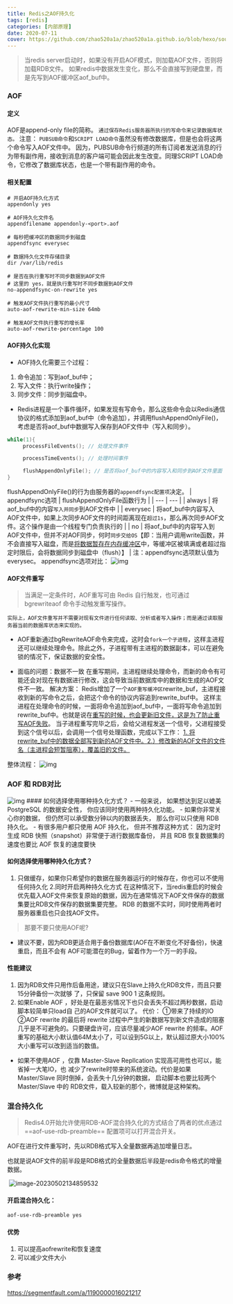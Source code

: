 ```yaml
---
title: Redis之AOF持久化
tags: [redis]
categories: [内部原理]
date: 2020-07-11
cover: https://github.com/zhao520a1a/zhao520a1a.github.io/blob/hexo/source/cover/Redis-AOF.jpg?raw=true
---
```


> 当redis server启动时，如果没有开启AOF模式，则加载AOF文件，否则将加载RDB文件。
> 如果redis中数据发生变化，那么不会直接写到硬盘里，而是先写到AOF缓冲区aof_buf中。

### AOF

#### 定义

AOF是append-only file的简称。
`通过保存Redis服务器所执行的写命令来记录数据库状态。`
注意：
`PUBSUB命令`和`SCRIPT LOAD命令`虽然没有修改数据库，但是也会将这两个命令写入AOF文件中。
因为，PUBSUB命令行频道的所有订阅者发送消息的行为带有副作用，接收到消息的客户端可能会因此发生改变。同理SCRIPT LOAD命令，它修改了数据库状态，也是一个带有副作用的命令。

#### 相关配置

```
# 开启AOF持久化方式
appendonly yes

# AOF持久化文件名
appendfilename appendonly-<port>.aof

# 每秒把缓冲区的数据同步到磁盘
appendfsync everysec

# 数据持久化文件存储目录
dir /var/lib/redis

# 是否在执行重写时不同步数据到AOF文件
# 这里的 yes，就是执行重写时不同步数据到AOF文件
no-appendfsync-on-rewrite yes

# 触发AOF文件执行重写的最小尺寸
auto-aof-rewrite-min-size 64mb

# 触发AOF文件执行重写的增长率
auto-aof-rewrite-percentage 100
```

#### AOF持久化实现

- AOF持久化需要三个过程：

1. 命令追加：写到aof_buf中；
2. 写入文件：执行write操作；
3. 同步文件：同步到磁盘中。

- Redis进程是一个事件循环，如果发现有写命令，那么这些命令会以Redis通信协议的格式添加到aof_buf中（命令追加），并调用flushAppendOnlyFile()，考虑是否将aof_buf中数据写入保存到AOF文件中（写入和同步）。

```c
while(1){
     processFileEvents(); // 处理文件事件

     processTimeEvents(); // 处理时间事件

     flushAppendOnlyFile(); // 是否将aof_buf中的内容写入和同步到AOF文件里面
}
```

flushAppendOnlyFile()的行为由服务器的`appendfsync配置项`决定。
| appendfsync选项 | flushAppendOnlyFile函数行为 |
| --- | --- |
| always | 将aof_buf中的内容`写入并同步`到AOF文件中 |
| everysec | 将aof_buf中内容写入AOF文件中，如果上次同步AOF文件的时间距离现在`超过1s`，那么再次同步AOF文件。这个操作是由一个线程专门负责执行的 |
| no | 将aof_buf中的内容写入到AOF文件中，但并不对AOF同步，何时`同步交给OS`【即：当用户调用write函数，并不会直接写入磁盘，而是<u>将数据暂存在内存缓冲区</u>中，等缓冲区被填满或者超过指定时限后，会将数据同步到磁盘中（flush）】 |
注：appendfsync选项默认值为everysec。
appendfsync选项对比：
<img src="Redis之AOF持久化/09E7475D-D476-432F-8141-6B3CB9415E8C.png" alt="img" />

#### AOF文件重写

> 当满足一定条件时，AOF重写可由 Redis 自行触发，也可通过bgrewriteaof 命令手动触发重写操作。

`实际上，AOF文件重写并不需要对现有文件进行任何读取、分析或者写入操作；而是通过读取服务器当前的数据库状态来实现的。`

- AOF重新通过bgRewriteAOF命令来完成，这时会`fork一个子进程`，这样主进程还可以继续处理命令。除此之外，子进程带有主进程的数据副本，可以在避免锁的情况下，保证数据的安全性。

- 面临的问题：数据不一致
  在重写期间，主进程继续处理命令，而新的命令有可能还会对现在有数据进行修改，这会导致当前数据库中的数据和生成的AOF文件不一致。
  解决方案：
  Redis增加了一个`AOF重写缓冲区`rewrite_buf，主进程接收到新的写命令之后，会把这个命令的协议内容追到rewrite_buf中。
  这样主进程在处理命令的时候，一面将命令追加到aof_buf中，一面将写命令追加到rewrite_buf中。也就是说在<u>重写的时候，也会更新旧文件，这是为了防止重写AOF失败</u>。
  当子进程重写完毕之后，会给父进程发送一个信号，父进程接受到这个信号以后，会调用一个信号处理函数，完成以下工作：
  <u>1. 将rewrite_buf中的数据全部写到新的AOF文件中。2.）修改新的AOF文件的文件名（主进程会短暂阻塞），覆盖旧的文件。</u>

整体流程：
<img src="Redis之AOF持久化/95A91F9D-062A-48FC-96A3-E65D4146D999.jpg" alt="img" />

### AOF 和 RDB对比

<img src="Redis之AOF持久化/D6992DF7-76F1-48A0-BD93-27BC384788AA.png" alt="img" />
#### 如何选择使用哪种持久化方式？
- 一般来说， 如果想达到足以媲美 PostgreSQL 的数据安全性， 你应该同时使用两种持久化功能。
- 如果你非常关心你的数据， 但仍然可以承受数分钟以内的数据丢失， 那么你可以只使用 RDB 持久化。
- 有很多用户都只使用 AOF 持久化， 但并不推荐这种方式： 因为定时生成 RDB 快照（snapshot）非常便于进行数据库备份， 并且 RDB 恢复数据集的速度也要比 AOF 恢复的速度要快

#### 如何选择使用哪种持久化方式？

1. 只做缓存，如果你只希望你的数据在服务器运行的时候存在，你也可以不使用任何持久化 2.同时开启两种持久化方式
   在这种情况下，当redis重启的时候会优先载入AOF文件来恢复原始的数据，因为在通常情况下AOF文件保存的数据集要比RDB文件保存的数据集要完整。
   RDB 的数据不实时，同时使用两者时服务器重启也只会找AOF文件。

> 那要不要只使用AOF呢?

- 建议不要，因为RDB更适合用于备份数据库(AOF在不断变化不好备份)，快速重启，而且不会有 AOF可能潜在的Bug，留着作为一个万一的手段。

#### 性能建议

1. 因为RDB文件只用作后备用途，建议只在Slave上持久化RDB文件，而且只要15分钟备份一次就够 了，只保留 save 900 1 这条规则。
2. 如果Enable AOF ，好处是在最恶劣情况下也只会丢失不超过两秒数据，启动脚本较简单只load自 己的AOF文件就可以了。
   代价：
   ①带来了持续的IO
   ②AOF rewrite 的最后将 rewrite 过程中产生的新数据写到新文件造成的阻塞几乎是不可避免的。只要硬盘许可，应该尽量减少AOF rewrite 的频率。AOF重写的基础大小默认值64M太小了，可以设到5G以上，默认超过原大小100%大小重写可以改到适当的数值。

- 如果不使用AOF ，仅靠 Master-Slave Repllcation 实现高可用性也可以，能省掉一大笔IO，也 减少了rewrite时带来的系统波动。代价是如果Master/Slave 同时倒掉，会丢失十几分钟的数据， 启动脚本也要比较两个 Master/Slave 中的 RDB文件，载入较新的那个，微博就是这种架构。

### 混合持久化

> Redis4.0开始允许使用RDB-AOF混合持久化的方式结合了两者的优点通过 ==aof-use-rdb-preamble== 配置项可以打开混合开关。

AOF在进行文件重写时，先以RDB格式写入全量数据再追加增量日志。

也就是说AOF文件的前半段是RDB格式的全量数据后半段是redis命令格式的增量数据。

​ ![image-20230502134859532](Redis%E4%B9%8BAOF%E6%8C%81%E4%B9%85%E5%8C%96/image-20230502134859532.png)

#### 开启混合持久化：

```bash
aof-use-rdb-preamble yes
```

#### 优势

1. 可以提高aofrewrite和恢复速度
2. 可以减少文件大小

### 参考

https://segmentfault.com/a/1190000016021217
